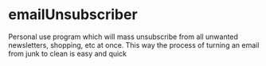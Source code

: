 # emailUnsubscriber
Personal use program which will mass unsubscribe from all unwanted
newsletters, shopping, etc at once. This way the process of turning an email
from junk to clean is easy and quick